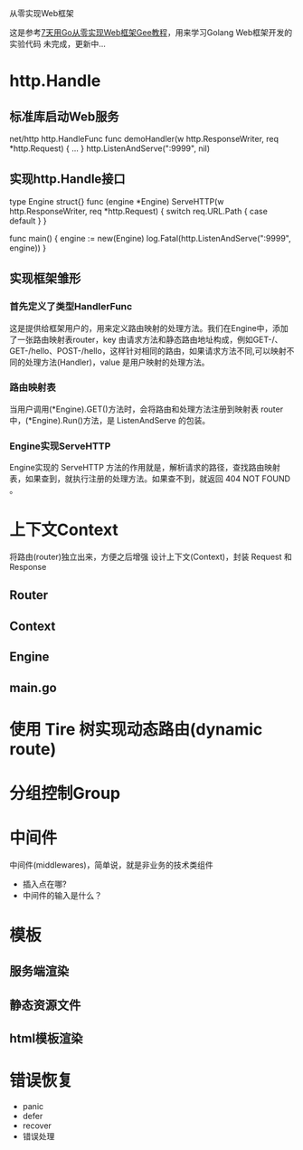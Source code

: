从零实现Web框架

这是参考[7天用Go从零实现Web框架Gee教程](https://geektutu.com/post/gee.html)，用来学习Golang Web框架开发的实验代码
未完成，更新中...

# http.Handle
## 标准库启动Web服务
net/http
http.HandleFunc
func demoHandler(w http.ResponseWriter, req *http.Request) {
	...
}
http.ListenAndServe(":9999", nil)

## 实现http.Handle接口
type Engine struct{}
func (engine *Engine) ServeHTTP(w http.ResponseWriter, req *http.Request) {
    switch req.URL.Path {
        case 
        default
    }
}

func main() {
	engine := new(Engine)
	log.Fatal(http.ListenAndServe(":9999", engine))
}

## 实现框架雏形
### 首先定义了类型HandlerFunc
这是提供给框架用户的，用来定义路由映射的处理方法。我们在Engine中，添加了一张路由映射表router，key 由请求方法和静态路由地址构成，例如GET-/、GET-/hello、POST-/hello，这样针对相同的路由，如果请求方法不同,可以映射不同的处理方法(Handler)，value 是用户映射的处理方法。
### 路由映射表
当用户调用(*Engine).GET()方法时，会将路由和处理方法注册到映射表 router 中，(*Engine).Run()方法，是 ListenAndServe 的包装。
### Engine实现ServeHTTP
Engine实现的 ServeHTTP 方法的作用就是，解析请求的路径，查找路由映射表，如果查到，就执行注册的处理方法。如果查不到，就返回 404 NOT FOUND 。

# 上下文Context
将路由(router)独立出来，方便之后增强
设计上下文(Context)，封装 Request 和 Response
## Router
## Context 
## Engine
## main.go

# 使用 Tire 树实现动态路由(dynamic route)

# 分组控制Group

# 中间件
中间件(middlewares)，简单说，就是非业务的技术类组件
- 插入点在哪?
- 中间件的输入是什么？

# 模板
## 服务端渲染
## 静态资源文件
## html模板渲染

# 错误恢复
- panic
- defer
- recover
- 错误处理
